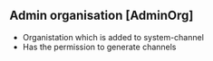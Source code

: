 ## Admin organisation [AdminOrg]
  * Organistation which is added to system-channel 
  * Has the permission to generate channels
